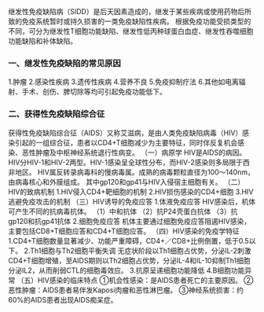 


继发性免疫缺陷病（SIDD）是后天因素造成的，继发于某些疾病或使用药物后所致的免疫系统暂时或持久损害的一类免疫缺陷性疾病。
根据免疫功能受损类型的不同，可分为继发性T细胞功能缺陷、继发性低丙种球蛋白血症、继发性吞噬细胞功能缺陷和补体缺陷。

### 一、继发性免疫缺陷的常见原因
1.肿瘤
2.感染性疾病
3.遗传性疾病
4.营养不良
5.免疫抑制疗法
6.其他如电离辐射、手术、创伤、脾切除等均可引起免疫功能低下。

### 二、获得性免疫缺陷综合征
获得性免疫缺陷综合征（AIDS）又称艾滋病，是由人类免疫缺陷病毒（HIV）感染引起的一组综合征，患者以CD4+T细胞减少为主要特征，同时伴反复机会感染、恶性肿瘤及中枢神经系统退行性病变。 
（一）病原学
HIV是AIDS的病因。HIV分HIV-1和HIV-2两型。HIV-1感染呈全球性分布，而HIV-2感染则多局限于西非地区。
HIV属反转录病毒科的慢病毒属。成熟的病毒颗粒直径为100～140nm，由病毒核心和外膜组成。
其中gp120和gp41与HIV入侵宿主细胞有关。
（二）HIV的致病机制
1.HIV侵入CD4+靶细胞的机制
2.HIV损伤感染的CD4+细胞
3.HIV逃避免疫攻击的机制
（三）HIV诱导的免疫应答
1.体液免疫应答 HIV感染后，机体可产生不同的抗病毒抗体。
（1）中和抗体
（2）抗P24壳蛋白抗体
（3）抗gp120和抗gp41抗体
2.细胞免疫应答
机体主要通过细胞免疫应答阻遏HIV感染，主要包括CD8+T细胞应答和CD4+T细胞应答。
（四）HIV感染的免疫学特征
1.CD4+T细胞数量显著减少、功能严重障碍，CD4+／CD8+比例倒置，低于0.5以下。
2.Th1细胞与Th2细胞平衡失调
无症状阶段以Th1细胞占优势，分泌IL-2刺激CD4+T细胞增殖，至AIDS期则以Th2细胞占优势，分泌IL-4和IL-10抑制Th1细胞分泌IL2，从而削弱CTL的细胞毒效应。
3.抗原呈递细胞功能降低
4.B细胞功能异常
（五）HIV感染的临床特点
①机会性感染：是AIDS患者死亡的主要原因。
②恶性肿瘤：AIDS患者易伴发Kaposi肉瘤和恶性淋巴瘤。
③神经系统损害：约60%的AIDS患者出现AIDS痴呆症。
